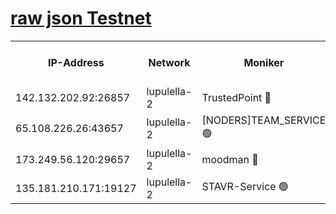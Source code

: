 [raw json Testnet](https://rpc-check.jaclalt.stavr.tech/jaclalt/rpc-jaclalt-result.json)
=

<table><tr><th>IP-Address</th><th>Network</th><th>Moniker</th><th>Latest Block Height</th><th>Earliest Block Height</th><th>Catching Up</th><th>Tx Index</th><th>Voting Power</th><th>Scan Time</th></tr><tr><td>142.132.202.92:26857</td><td>lupulella-2</td><td>TrustedPoint 🔴</td><td>7057352</td><td>6282001</td><td>False</td><td>off</td><td>400065</td><td>2024-03-11T14:31:27.372670805UTC</td></tr><tr><td>65.108.226.26:43657</td><td>lupulella-2</td><td>[NODERS]TEAM_SERVICE 🟢</td><td>7057352</td><td>6282001</td><td>False</td><td>on</td><td>0</td><td>2024-03-11T14:31:27.739915068UTC</td></tr><tr><td>173.249.56.120:29657</td><td>lupulella-2</td><td>moodman 🔴</td><td>7057352</td><td>6957352</td><td>False</td><td>off</td><td>1075134</td><td>2024-03-11T14:31:27.136819964UTC</td></tr><tr><td>135.181.210.171:19127</td><td>lupulella-2</td><td>STAVR-Service 🟢</td><td>7057351</td><td>7054001</td><td>False</td><td>on</td><td>0</td><td>2024-03-11T14:31:18.595653383UTC</td></tr></table>
